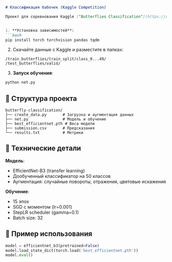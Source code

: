 ```markdown
# Классификация бабочек (Kaggle Competition)

Проект для соревнования Kaggle ["Butterflies Classification"](https://www.kaggle.com/competitions/butterflies-classification/overview) с классификацией 50 видов бабочек.


1. **Установка зависимостей**:
```bash
pip install torch torchvision pandas tqdm
```

2. Скачайте данные с Kaggle и разместите в папках:
```
/train_butterflies/train_split/class_0...49/
/test_butterflies/valid/
```

3. **Запуск обучения**:
```bash
python net.py
```

## 📁 Структура проекта

```
butterfly-classification/
├── create_data.py       # Загрузка и аугментация данных
├── net.py               # Модель и обучение
├── best_efficientnet.pth # Веса модели
├── submission.csv       # Предсказания
└── results.txt          # Метрики
```

## 🔧 Технические детали

**Модель**: 
- EfficientNet-B3 (transfer learning)
- Дообученный классификатор на 50 классов
- Аугментация: случайные повороты, отражения, цветовые искажения

**Обучение**:
- 15 эпох
- SGD с моментом (lr=0.001)
- StepLR scheduler (gamma=0.1)
- Batch size: 32

## 📌 Пример использования

```python
model = efficientnet_b3(pretrained=False)
model.load_state_dict(torch.load('best_efficientnet.pth'))
model.eval()
```
